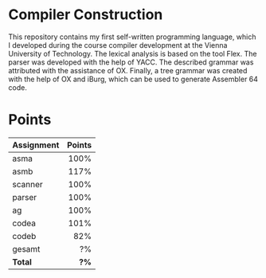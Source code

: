 # Compiler Construction

This repository contains my first self-written programming language, which I developed during the course compiler development at the Vienna University of Technology. The lexical analysis is based on the tool Flex. The parser was developed with the help of YACC. The described grammar was attributed with the assistance of OX. Finally, a tree grammar was created with the help of OX and iBurg, which can be used to generate Assembler 64 code.

# Points

| Assignment | Points |
|:-----------|-------:|
| asma       |   100% |
| asmb       |   117% |
| scanner    |   100% |
| parser     |   100% |
| ag         |   100% |
| codea      |   101% |
| codeb      |    82% |
| gesamt     |     ?% |
| **Total**  | **?%** |
